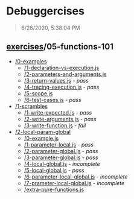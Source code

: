 # Debuggercises 

> 6/26/2020, 5:38:04 PM 

## [exercises](../README.md)/05-functions-101 

- [/0-examples](./0-examples/README.md)
  - [/1-declaration-vs-execution.js](./0-examples/README.md#1-declaration-vs-executionjs)  
  - [/2-parameters-and-arguments.js](./0-examples/README.md#2-parameters-and-argumentsjs)  
  - [/3-return-values.js](./0-examples/README.md#3-return-valuesjs) - _pass_ 
  - [/4-tracing-execution.js](./0-examples/README.md#4-tracing-executionjs) - _pass_ 
  - [/5-scope.js](./0-examples/README.md#5-scopejs)  
  - [/6-test-cases.js](./0-examples/README.md#6-test-casesjs) - _pass_ 
- [/1-scrambles](./1-scrambles/README.md)
  - [/1-write-expected.js](./1-scrambles/README.md#1-write-expectedjs) - _pass_ 
  - [/2-write-arguments.js](./1-scrambles/README.md#2-write-argumentsjs) - _pass_ 
  - [/3-write-function.js](./1-scrambles/README.md#3-write-functionjs) - _fail_ 
- [/2-local-param-global](./2-local-param-global/README.md)
  - [/0-example.js](./2-local-param-global/README.md#0-examplejs)  
  - [/1-parameter-local.js](./2-local-param-global/README.md#1-parameter-localjs) - _pass_ 
  - [/2-parameter-global.js](./2-local-param-global/README.md#2-parameter-globaljs) - _pass_ 
  - [/3-parameter-global.js](./2-local-param-global/README.md#3-parameter-globaljs) - _pass_ 
  - [/4-local-global.js](./2-local-param-global/README.md#4-local-globaljs) - _incomplete_ 
  - [/5-local-global.js](./2-local-param-global/README.md#5-local-globaljs) - _pass_ 
  - [/6-parameter-local-global.js](./2-local-param-global/README.md#6-parameter-local-globaljs) - _incomplete_ 
  - [/7-prameter-local-global.js](./2-local-param-global/README.md#7-prameter-local-globaljs) - _incomplete_ 
  - [/extra-pure-functions.js](./2-local-param-global/README.md#extra-pure-functionsjs)  
